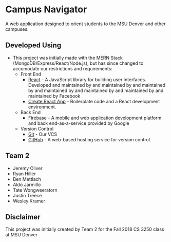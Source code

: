 # Campus Navigator

A web application designed to orient students to the MSU Denver and other campuses.

## Developed Using

* This project was initially made with the MERN Stack (MongoDB/Express/React/Node.js), but has since changed to accomodate our restrictions and requirements:
    * Front End
        * [React](https://reactjs.org/) - A JavaScript library for building user interfaces. Developed and maintained by and maintained by and maintained by and maintained by and maintained by and maintained by and maintained by Facebook
        * [Create React App](https://github.com/facebook/create-react-app) - Boilerplate code and a React development environment.
    * Back End
        * [Firebase](https://firebase.google.com/) - A mobile and web application development platform and back end-as-a-service provided by Google
    * Version Control
        * [Git](https://git-scm.com/) - Our VCS
        * [GitHub](https://github.com/) - A web-based hosting service for version control.

## Team 2
* Jeremy Oliver
* Ryan Hiller
* Ben Mettlach
* Aldo Jarmillo
* Tate Wongweeratorn
* Justin Treece
* Wesley Kramer

## Disclaimer
This project was initially created by Team 2 for the Fall 2018 CS 3250 class at MSU Denver
